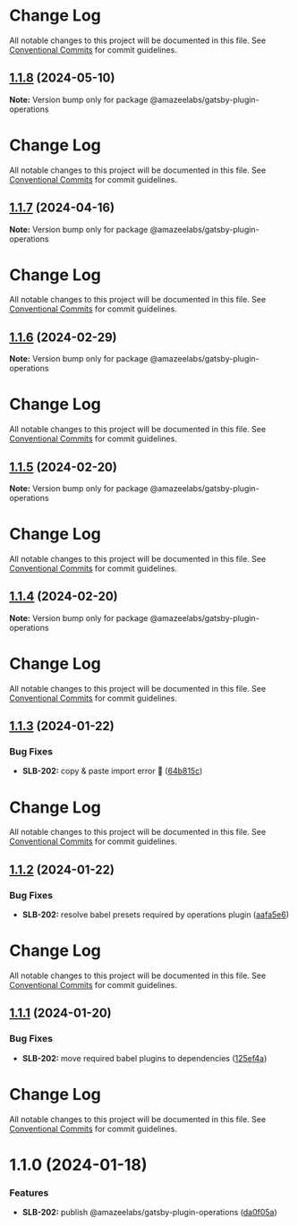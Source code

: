 # Change Log

All notable changes to this project will be documented in this file.
See [Conventional Commits](https://conventionalcommits.org) for commit guidelines.

## [1.1.8](https://github.com/AmazeeLabs/silverback-mono/compare/@amazeelabs/gatsby-plugin-operations@1.1.7...@amazeelabs/gatsby-plugin-operations@1.1.8) (2024-05-10)

**Note:** Version bump only for package @amazeelabs/gatsby-plugin-operations





# Change Log

All notable changes to this project will be documented in this file. See
[Conventional Commits](https://conventionalcommits.org) for commit guidelines.

## [1.1.7](https://github.com/AmazeeLabs/silverback-mono/compare/@amazeelabs/gatsby-plugin-operations@1.1.6...@amazeelabs/gatsby-plugin-operations@1.1.7) (2024-04-16)

**Note:** Version bump only for package @amazeelabs/gatsby-plugin-operations

# Change Log

All notable changes to this project will be documented in this file. See
[Conventional Commits](https://conventionalcommits.org) for commit guidelines.

## [1.1.6](https://github.com/AmazeeLabs/silverback-mono/compare/@amazeelabs/gatsby-plugin-operations@1.1.5...@amazeelabs/gatsby-plugin-operations@1.1.6) (2024-02-29)

**Note:** Version bump only for package @amazeelabs/gatsby-plugin-operations

# Change Log

All notable changes to this project will be documented in this file. See
[Conventional Commits](https://conventionalcommits.org) for commit guidelines.

## [1.1.5](https://github.com/AmazeeLabs/silverback-mono/compare/@amazeelabs/gatsby-plugin-operations@1.1.4...@amazeelabs/gatsby-plugin-operations@1.1.5) (2024-02-20)

**Note:** Version bump only for package @amazeelabs/gatsby-plugin-operations

# Change Log

All notable changes to this project will be documented in this file. See
[Conventional Commits](https://conventionalcommits.org) for commit guidelines.

## [1.1.4](https://github.com/AmazeeLabs/silverback-mono/compare/@amazeelabs/gatsby-plugin-operations@1.1.3...@amazeelabs/gatsby-plugin-operations@1.1.4) (2024-02-20)

**Note:** Version bump only for package @amazeelabs/gatsby-plugin-operations

# Change Log

All notable changes to this project will be documented in this file. See
[Conventional Commits](https://conventionalcommits.org) for commit guidelines.

## [1.1.3](https://github.com/AmazeeLabs/silverback-mono/compare/@amazeelabs/gatsby-plugin-operations@1.1.2...@amazeelabs/gatsby-plugin-operations@1.1.3) (2024-01-22)

### Bug Fixes

- **SLB-202:** copy & paste import error 🤦
  ([64b815c](https://github.com/AmazeeLabs/silverback-mono/commit/64b815c0b2008b28608bf549c4775c19b222ec65))

# Change Log

All notable changes to this project will be documented in this file. See
[Conventional Commits](https://conventionalcommits.org) for commit guidelines.

## [1.1.2](https://github.com/AmazeeLabs/silverback-mono/compare/@amazeelabs/gatsby-plugin-operations@1.1.1...@amazeelabs/gatsby-plugin-operations@1.1.2) (2024-01-22)

### Bug Fixes

- **SLB-202:** resolve babel presets required by operations plugin
  ([aafa5e6](https://github.com/AmazeeLabs/silverback-mono/commit/aafa5e664b4ab2b823b8853d6fbb30184bc1b287))

# Change Log

All notable changes to this project will be documented in this file. See
[Conventional Commits](https://conventionalcommits.org) for commit guidelines.

## [1.1.1](https://github.com/AmazeeLabs/silverback-mono/compare/@amazeelabs/gatsby-plugin-operations@1.1.0...@amazeelabs/gatsby-plugin-operations@1.1.1) (2024-01-20)

### Bug Fixes

- **SLB-202:** move required babel plugins to dependencies
  ([125ef4a](https://github.com/AmazeeLabs/silverback-mono/commit/125ef4a0973b0c86187016c7d09a11266eaddce1))

# Change Log

All notable changes to this project will be documented in this file. See
[Conventional Commits](https://conventionalcommits.org) for commit guidelines.

# 1.1.0 (2024-01-18)

### Features

- **SLB-202:** publish @amazeelabs/gatsby-plugin-operations
  ([da0f05a](https://github.com/AmazeeLabs/silverback-mono/commit/da0f05aacbd29be4b3e76df65e40e8d56c04ba15))

